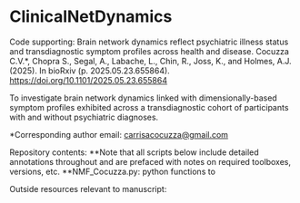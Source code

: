 # ClinicalNetDynamics

Code supporting: Brain network dynamics reflect psychiatric illness status and transdiagnostic symptom profiles across health and disease. Cocuzza C.V.*, Chopra S., Segal, A., Labache, L., Chin, R., Joss, K., and Holmes, A.J. (2025). 
In bioRxiv (p. 2025.05.23.655864). https://doi.org/10.1101/2025.05.23.655864

To investigate brain network dynamics linked with dimensionally-based symptom profiles exhibited across a transdiagnostic cohort of participants with and without psychiatric diagnoses. 

*Corresponding author email: carrisacocuzza@gmail.com

Repository contents: 
**Note that all scripts below include detailed annotations throughout and are prefaced with notes on required toolboxes, versions, etc. 
**NMF_Cocuzza.py: python functions to 

Outside resources relevant to manuscript: 

